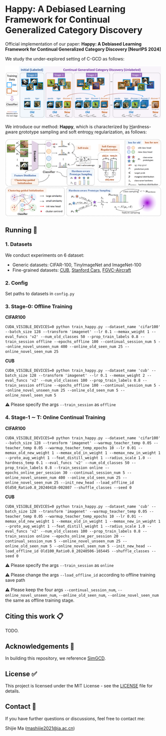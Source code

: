 # Happy: A Debiased Learning Framework for Continual Generalized Category Discovery

Official implementation of our paper: **Happy: A Debiased Learning Framework for Continual Generalized Category Discovery [NeurIPS 2024]**

We study the under-explored setting of C-GCD as follows:

![diagram](assets/CGCD-setting.png)

We introduce our method: **Happy**, which is characterized by <ins>H</ins>ardness-<ins>a</ins>ware <ins>p</ins>rototype sampling and soft entro<ins>py</ins> regularization, as follows:

![diagram](assets/Happy.png)



## Running :running:

### 1. Datasets

We conduct experiments on 6 dataset:

* Generic datasets: CIFAR-100, TinyImageNet and ImageNet-100
* Fine-grained datasets: [CUB](https://drive.google.com/drive/folders/1kFzIqZL_pEBVR7Ca_8IKibfWoeZc3GT1), [Stanford Cars](https://ai.stanford.edu/~jkrause/cars/car_dataset.html), [FGVC-Aircraft](https://www.robots.ox.ac.uk/~vgg/data/fgvc-aircraft/)

### 2. Config

Set paths to datasets in `config.py`

### 3. Stage-0: Offline Training

**CIFAR100**

```shell
CUDA_VISIBLE_DEVICES=0 python train_happy.py --dataset_name 'cifar100' --batch_size 128 --transform 'imagenet' --lr 0.1 --memax_weight 1 --eval_funcs 'v2' --num_old_classes 50 --prop_train_labels 0.8 --train_session offline --epochs_offline 100 --continual_session_num 5 --online_novel_unseen_num 400 --online_old_seen_num 25 --online_novel_seen_num 25
```

**CUB**

```shell
CUDA_VISIBLE_DEVICES=0 python train_happy.py --dataset_name 'cub' --batch_size 128 --transform 'imagenet' --lr 0.1 --memax_weight 2 --eval_funcs 'v2' --num_old_classes 100 --prop_train_labels 0.8 --train_session offline --epochs_offline 100 --continual_session_num 5 --online_novel_unseen_num 25 --online_old_seen_num 5 --online_novel_seen_num 5
```

:warning: Please specify the args `--train_session` as `offline`

### 4. Stage-1 $\sim$ T: Online Continual Training

**CIFAR100**

```shell
CUDA_VISIBLE_DEVICES=0 python train_happy.py --dataset_name 'cifar100' --batch_size 128 --transform 'imagenet' --warmup_teacher_temp 0.05 --teacher_temp 0.05 --warmup_teacher_temp_epochs 10 --lr 0.01 --memax_old_new_weight 1 --memax_old_in_weight 1 --memax_new_in_weight 1 --proto_aug_weight 1 --feat_distill_weight 1 --radius_scale 1.0 --hardness_temp 0.1 --eval_funcs 'v2' --num_old_classes 50 --prop_train_labels 0.8 --train_session online --epochs_online_per_session 30 --continual_session_num 5 --online_novel_unseen_num 400 --online_old_seen_num 25 --online_novel_seen_num 25 --init_new_head --load_offline_id Old50_Ratio0.8_20240418-002807 --shuffle_classes --seed 0
```

**CUB**

```shell
CUDA_VISIBLE_DEVICES=0 python train_happy.py --dataset_name 'cub' --batch_size 128 --transform 'imagenet' --warmup_teacher_temp 0.05 --teacher_temp 0.05 --warmup_teacher_temp_epochs 10 --lr 0.01 --memax_old_new_weight 1 --memax_old_in_weight 1 --memax_new_in_weight 1 --proto_aug_weight 1 --feat_distill_weight 1 --radius_scale 1.0 --eval_funcs 'v2' --num_old_classes 100 --prop_train_labels 0.8 --train_session online --epochs_online_per_session 20 --continual_session_num 5 --online_novel_unseen_num 25 --online_old_seen_num 5 --online_novel_seen_num 5 --init_new_head --load_offline_id Old100_Ratio0.8_20240506-165445 --shuffle_classes --seed 0
```

:warning: Please specify the args `--train_session` as `online`

:warning: ​​Please change the args `--load_offline_id` according to offline training save path

:warning: Please keep the four args `--continual_session_num`, `--online_novel_unseen_num`, `--online_old_seen_num`, `--online_novel_seen_num` the same as offline training stage.



## Citing this work :clipboard:

TODO.



## Acknowledgements :gift:

In building this repository, we reference [SimGCD](https://github.com/CVMI-Lab/SimGCD).



## License :white_check_mark:

This project is licensed under the MIT License - see the [LICENSE](https://github.com/mashijie1028/Happy-CGCD/blob/main/LICENSE) file for details.



## Contact :email:

If you have further questions or discussions, feel free to contact me:

Shijie Ma (mashijie2021@ia.ac.cn)
